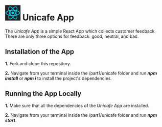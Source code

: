 <h1>
<img src="https://raw.githubusercontent.com/katerina-tziala/fullstackopen2019/master/documentation_images/react_logo.png" alt="react logo" width="50" height="50">
Unicafe App<br/>
</h1>

The *Unicafe App* is a simple React App which collects customer feedback. There are only three options for feedback: good, neutral, and bad.

## Installation of the App
**1.** Fork and clone this repository.

**2.** Navigate from your terminal inside the /part1/unicafe folder and run ***npm install*** or ***npm i*** to install the project's dependencies.

## Running the App Locally
**1.** Make sure that all the dependencies of the *Unicafe App* are installed.

**2.** Navigate from your terminal inside the /part1/unicafe folder and run ***npm start***.
